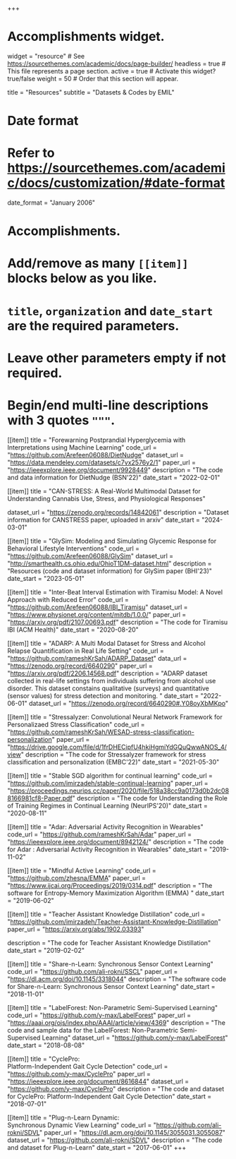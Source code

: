 +++
# Accomplishments widget.
widget = "resource"  # See https://sourcethemes.com/academic/docs/page-builder/
headless = true  # This file represents a page section.
active = true  # Activate this widget? true/false
weight = 50  # Order that this section will appear.

title = "Resources"
subtitle = "Datasets & Codes by EMIL"

# Date format
#   Refer to https://sourcethemes.com/academic/docs/customization/#date-format
date_format = "January 2006"

# Accomplishments.
#   Add/remove as many `[[item]]` blocks below as you like.
#   `title`, `organization` and `date_start` are the required parameters.
#   Leave other parameters empty if not required.
#   Begin/end multi-line descriptions with 3 quotes `"""`.

[[item]]
  title = "Forewarning Postprandial Hyperglycemia with Interpretations using Machine Learning"
  code_url = "https://github.com/Arefeen06088/DietNudge"
  dataset_url = "https://data.mendeley.com/datasets/c7vx2576y2/1"
  paper_url = "https://ieeexplore.ieee.org/document/9928449"
  description = "The code and data information for DietNudge (BSN'22)"
  date_start = "2022-02-01"

[[item]]
  title = "CAN-STRESS: A Real-World Multimodal Dataset for Understanding Cannabis Use, Stress, and Physiological Responses"

  dataset_url = "https://zenodo.org/records/14842061"
  description = "Dataset information for CANSTRESS paper, uploaded in arxiv"
  date_start = "2024-03-01"

[[item]]
  title = "GlySim: Modeling and Simulating Glycemic Response for Behavioral Lifestyle Interventions"
  code_url = "https://github.com/Arefeen06088/GlySim"
  dataset_url = "http://smarthealth.cs.ohio.edu/OhioT1DM-dataset.html"
  description = "Resources (code and dataset information) for GlySim paper (BHI'23)"
  date_start = "2023-05-01"

[[item]]
  title = "Inter-Beat Interval Estimation with Tiramisu Model: A Novel Approach with Reduced Error"
  code_url = "https://github.com/Arefeen06088/IBI_Tiramisu"
  dataset_url = "https://www.physionet.org/content/mitdb/1.0.0/"
  paper_url = "https://arxiv.org/pdf/2107.00693.pdf"
  description = "The code for Tiramisu IBI (ACM Health)"
  date_start = "2020-08-20"

[[item]]
  title = "ADARP: A Multi Modal Dataset for Stress and Alcohol Relapse Quantification in Real Life Setting"
  code_url = "https://github.com/rameshKrSah/ADARP_Dataset"
  data_url = "https://zenodo.org/record/6640290"
  paper_url = "https://arxiv.org/pdf/2206.14568.pdf"
  description = "ADARP dataset collected in real-life settings from individuals suffering from alcohol use disorder. This dataset constains qualitative (surveys) and quantitative (sensor values) for stress detection and monitoring. "
  date_start = "2022-06-01"
  dataset_url = "https://zenodo.org/record/6640290#.Y08oyXbMKpo"

[[item]]
  title = "Stressalyzer: Convolutional Neural Network Framework for Personalizaed Stress Classification"
  code_url = "https://github.com/rameshKrSah/WESAD-stress-classification-personalization"
  paper_url = "https://drive.google.com/file/d/1frDHECipfU4hkiHgmiYdGQuQwwANOS_4/view"
  description = "The code for Stressalyzer framework for stress classification and personalization (EMBC'22)"
  date_start = "2021-05-30"

[[item]]
  title = "Stable SGD algorithm for continual learning"
  code_url = "https://github.com/imirzadeh/stable-continual-learning"
  paper_url = "https://proceedings.neurips.cc/paper/2020/file/518a38cc9a0173d0b2dc088166981cf8-Paper.pdf"
  description = "The code for Understanding the Role of Training Regimes in Continual Learning (NeurIPS'20)"
  date_start = "2020-08-11"

[[item]]
  title = "Adar: Adversarial Activity Recognition in Wearables"
  code_url = "https://github.com/rameshKrSah/Adar"
  paper_url = "https://ieeexplore.ieee.org/document/8942124/"
  description = "The code for Adar : Adversarial Activity Recognition in Wearables"
  date_start = "2019-11-02"


[[item]]
    title = "Mindful Active Learning"
    code_url = "https://github.com/zhesna/EMMA"
    paper_url = "https://www.ijcai.org/Proceedings/2019/0314.pdf"
    description = "The software for Entropy-Memory Maximization Algorithm (EMMA) "
    date_start = "2019-06-02"

[[item]]
  title = "Teacher Assistant Knowledge Distillation"
  code_url = "https://github.com/imirzadeh/Teacher-Assistant-Knowledge-Distillation"
  paper_url = "https://arxiv.org/abs/1902.03393"

  description = "The code for Teacher Assistant Knowledge Distillation"
  date_start = "2019-02-02"



[[item]]
  title = "Share-n-Learn:  Synchronous Sensor Context Learning"
  code_url = "https://github.com/ali-rokni/SSCL"
  paper_url = "https://dl.acm.org/doi/10.1145/3318044"
  description = "The software code for Share-n-Learn: Synchronous Sensor Context Learning"
  date_start = "2018-11-01"


 [[item]]
    title = "LabelForest: Non-Parametric Semi-Supervised Learning"
    code_url = "https://github.com/y-max/LabelForest"
    paper_url = "https://aaai.org/ojs/index.php/AAAI/article/view/4369"
    description = "The code and sample data for the LabelForest: Non-Parametric Semi-Supervised Learning"
    dataset_url = "https://github.com/y-max/LabelForest"
    date_start = "2018-08-08"


 [[item]]
   title = "CyclePro: <br /> Platform-Independent Gait Cycle Detection"
   code_url = "https://github.com/y-max/CyclePro"
   paper_url = "https://ieeexplore.ieee.org/document/8616844"
   dataset_url = "https://github.com/y-max/CyclePro"
   description = "The code and dataset for CyclePro: Platform-Independent Gait Cycle Detection"
   date_start = "2018-07-01"

   [[item]]
     title = "Plug-n-Learn Dynamic: <br /> Synchronous Dynamic View Learning"
     code_url = "https://github.com/ali-rokni/SDVL"
     paper_url = "https://dl.acm.org/doi/10.1145/3055031.3055087"
     dataset_url = "https://github.com/ali-rokni/SDVL"
     description = "The code and dataset for Plug-n-Learn"
     date_start = "2017-06-01"
+++
